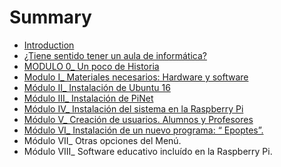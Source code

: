# Summary

* [Introduction](README.md)
* [¿Tiene sentido tener un aula de informática?](no_te_gastes_mucho_dinero.md)
* [MODULO 0\_ Un poco de Historia](un-poco-de-historia.md)
* [Modulo I\_ Materiales necesarios: Hardware y software](chapter1.md)
* [Módulo II\_ Instalación de Ubuntu 16](instalacion-de-ubuntu.md)
* [Módulo III\_ Instalación de PiNet ](modulo-iiiinstalaci-o-n-de-pinet.md)
* [Módulo IV\_ Instalación del sistema en la Raspberry Pi](modulo-ivinstalaci-o-n-del-sistema-en-la-raspberry-pi.md)
* [Módulo V\_ Creación de usuarios. Alumnos y Profesores](modulo-vcreaci-o-n-de-usuarios-recursos-y-materiales-compartidos-en-el-sistema.md)
* [Módulo VI\_ Instalación de un nuevo programa: “ Epoptes”.](modulo-viinstalaci-o-n-de-un-nuevo-programa-epoptes.md)
* Módulo VII\_ Otras opciones del Menú.
* Módulo VIII\_ Software educativo incluído en la Raspberry Pi.


